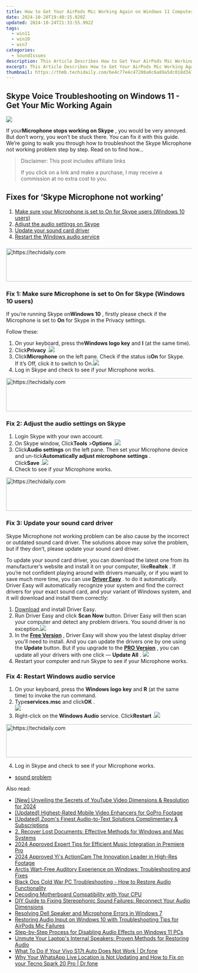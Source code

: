 ```yaml
---
title: How to Get Your AirPods Mic Working Again on Windows 11 Computers
date: 2024-10-20T19:40:15.020Z
updated: 2024-10-24T21:33:55.992Z
tags:
  - win11
  - win10
  - win7
categories:
  - SoundIssues
description: This Article Describes How to Get Your AirPods Mic Working Again on Windows 11 Computers
excerpt: This Article Describes How to Get Your AirPods Mic Working Again on Windows 11 Computers
thumbnail: https://thmb.techidaily.com/be4c77e4c47208a0c6a89a5dc018d347b3f89d31378e1f478ed8a82b6ec5c28d.jpg
---
```


## Skype Voice Troubleshooting on Windows 11 - Get Your Mic Working Again

![](https://images.drivereasy.com/wp-content/uploads/2018/03/img_5ab602132d542.jpg)

 If your**Microphone stops working on Skype** , you would be very annoyed. But don’t worry, you won’t be stuck there. You can fix it with this guide. We’re going to walk you through how to troubleshoot the Skype Microphone not working problem step by step. Read on to find how…

>  Disclaimer: This post includes affiliate links
>
>  If you click on a link and make a purchase, I may receive a commission at no extra cost to you.
>

## Fixes for ‘Skype Microphone not working’

1. [Make sure your Microphone is set to On for Skype users (Windows 10 users)](https://www.drivereasy.com/knowledge/fix-skype-microphone-not-working-on-windows-solved/#M1)
2. [Adjust the audio settings on Skype](https://tools.techidaily.com/drivereasy/download/)
3. [Update your sound card driver](https://tools.techidaily.com/drivereasy/download/)
4. [Restart the Windows audio service](https://tools.techidaily.com/drivereasy/download/)

###

<!-- affiliate ads begin -->
<a href="https://aligracehair.sjv.io/c/5597632/1938698/19272" target="_top" id="1938698">
  <img src="//a.impactradius-go.com/display-ad/19272-1938698" border="0" alt="https://techidaily.com" width="728" height="90"/>
</a>
<img height="0" width="0" src="https://aligracehair.sjv.io/i/5597632/1938698/19272" style="position:absolute;visibility:hidden;" border="0" />
<!-- affiliate ads end -->

### Fix 1: Make sure Microphone is set to On for Skype (Windows 10 users)

 If you’re running Skype on**Windows 10** , firstly please check if the Microphone is set to **On**  for Skype in the Privacy settings.

Follow these:

1. On your keyboard, press the**Windows logo key**  and **I** (at the same time).
2. Click**Privacy** .![](https://images.drivereasy.com/wp-content/uploads/2017/08/img_59968e2b7da45.png)
3. Click**Microphone** on the left pane. Check if the status is**On**  for Skype.  
 If it’s Off, click it to switch to On.![](https://images.drivereasy.com/wp-content/uploads/2017/08/img_59968e77b3c45.png)
4. Log in Skype and check to see if your Microphone works.

<!-- affiliate ads begin -->
<a href="https://ursime.pxf.io/c/5597632/2136536/16384" target="_top" id="2136536">
  <img src="//a.impactradius-go.com/display-ad/16384-2136536" border="0" alt="https://techidaily.com" width="728" height="90"/>
</a>
<img height="0" width="0" src="https://ursime.pxf.io/i/5597632/2136536/16384" style="position:absolute;visibility:hidden;" border="0" />
<!-- affiliate ads end -->

###

### Fix 2: Adjust the audio settings on Skype

1. Login Skype with your own account.
2. On Skype window, Click**Tools** \>**Options** .![](https://images.drivereasy.com/wp-content/uploads/2017/08/img_599a3fd935df2.png)
3. Click**Audio settings** on the left pane. Then set your Microphone device and un-tick**Automatically adjust microphone settings** .  
 Click**Save** .![](https://images.drivereasy.com/wp-content/uploads/2017/08/img_59969244028ac.jpg)
4. Check to see if your Microphone works.

<!-- affiliate ads begin -->
<a href="https://aligracehair.sjv.io/c/5597632/2036472/19272" target="_top" id="2036472">
  <img src="//a.impactradius-go.com/display-ad/19272-2036472" border="0" alt="https://techidaily.com" width="728" height="90"/>
</a>
<img height="0" width="0" src="https://aligracehair.sjv.io/i/5597632/2036472/19272" style="position:absolute;visibility:hidden;" border="0" />
<!-- affiliate ads end -->

###

### Fix 3: Update your sound card driver

 Skype Microphone not working problem can be also cause by the incorrect or outdated sound card driver. The solutions above may solve the problem, but if they don’t, please update your sound card driver.

 To update your sound card driver, you can download the latest one from its manufacturer’s website and install it on your computer, like**Realtek** . If you’re not confident playing around with drivers manually,  or if you want to save much more time, you can use **[Driver Easy](https://tools.techidaily.com/drivereasy/download/)**  . to do it automatically. Driver Easy will automatically recognize your system and find the correct drivers for your exact sound card, and your variant of Windows system, and it will download and install them correctly:

1. [Download](https://tools.techidaily.com/drivereasy/download/)  and install Driver Easy.
2. Run Driver Easy and click **Scan Now** button. Driver Easy will then scan your computer and detect any problem drivers. You sound driver is no exception.![](https://images.drivereasy.com/wp-content/uploads/2017/08/img_5992731451721.jpg)
3. In the **[Free Version](https://tools.techidaily.com/drivereasy/download/)**  , Driver Easy will show you the latest display driver you’ll need to install. And you can update the drivers one by one using the   **Update** button.  But if you upgrade to the **[PRO Version](https://tools.techidaily.com/drivereasy/download/)** , you can update all your drivers with one click — **Update All** . ![](https://images.drivereasy.com/wp-content/uploads/2017/08/img_5992c06e8e725.jpg)
4. Restart your computer and run Skype to see if your Microphone works.

###

### Fix 4: Restart Windows audio service

1. On your keyboard, press the **Windows logo** **key** and **R** (at the same time) to invoke the run command.
2. Type**services.msc** and click**OK** .  
![](https://images.drivereasy.com/wp-content/uploads/2017/08/img_5996978261d98.png)
3. Right-click on the **Windows Audio** service. Click**Restart** .![](https://images.drivereasy.com/wp-content/uploads/2017/08/img_5996976eeec58.jpg)

<!-- affiliate ads begin -->
<a href="https://appsumo.8odi.net/c/5597632/2087484/7443" target="_top" id="2087484">
  <img src="//a.impactradius-go.com/display-ad/7443-2087484" border="0" alt="https://techidaily.com" width="728" height="90"/>
</a>
<img height="0" width="0" src="https://appsumo.8odi.net/i/5597632/2087484/7443" style="position:absolute;visibility:hidden;" border="0" />
<!-- affiliate ads end -->

4. Log in Skype and check to see if your Microphone works.

* [sound problem](https://tools.techidaily.com/drivereasy/download/)

<ins class="adsbygoogle"
     style="display:block"
     data-ad-format="autorelaxed"
     data-ad-client="ca-pub-7571918770474297"
     data-ad-slot="1223367746"></ins>

<ins class="adsbygoogle"
     style="display:block"
     data-ad-client="ca-pub-7571918770474297"
     data-ad-slot="8358498916"
     data-ad-format="auto"
     data-full-width-responsive="true"></ins>

<span class="atpl-alsoreadstyle">Also read:</span>
<div><ul>
<li><a href="https://youtube-docs.techidaily.com/nveiling-the-secrets-of-youtube-video-dimensions-and-resolution-for-2024/"><u>[New] Unveiling the Secrets of YouTube Video Dimensions & Resolution for 2024</u></a></li>
<li><a href="https://some-knowledge.techidaily.com/updated-highest-rated-mobile-video-enhancers-for-gopro-footage/"><u>[Updated] Highest-Rated Mobile Video Enhancers for GoPro Footage</u></a></li>
<li><a href="https://visual-screen-recording.techidaily.com/updated-zooms-finest-audio-to-text-solutions-complimentary-and-subscriptions/"><u>[Updated] Zoom's Finest Audio-to-Text Solutions Complimentary & Subscriptions</u></a></li>
<li><a href="https://discover-fantastic.techidaily.com/2-recover-lost-documents-effective-methods-for-windows-and-mac-systems/"><u>2. Recover Lost Documents: Effective Methods for Windows and Mac Systems</u></a></li>
<li><a href="https://some-knowledge.techidaily.com/2024-approved-expert-tips-for-efficient-music-integration-in-premiere-pro/"><u>2024 Approved Expert Tips for Efficient Music Integration in Premiere Pro</u></a></li>
<li><a href="https://article-helps.techidaily.com/2024-approved-yis-actioncam-the-innovation-leader-in-high-res-footage/"><u>2024 Approved Yi's ActionCam The Innovation Leader in High-Res Footage</u></a></li>
<li><a href="https://sound-issues.techidaily.com/arctis-wart-free-auditory-experience-on-windows-troubleshooting-and-fixes/"><u>Arctis Wart-Free Auditory Experience on Windows: Troubleshooting and Fixes</u></a></li>
<li><a href="https://sound-issues.techidaily.com/black-ops-cold-war-pc-troubleshooting-how-to-restore-audio-functionality/"><u>Black Ops Cold War PC Troubleshooting - How to Restore Audio Functionality</u></a></li>
<li><a href="https://buynow-info.techidaily.com/decoding-motherboard-compatibility-with-your-cpu/"><u>Decoding Motherboard Compatibility with Your CPU</u></a></li>
<li><a href="https://sound-issues.techidaily.com/diy-guide-to-fixing-stereophonic-sound-failures-reconnect-your-audio-dimensions/"><u>DIY Guide to Fixing Stereophonic Sound Failures: Reconnect Your Audio Dimensions</u></a></li>
<li><a href="https://sound-issues.techidaily.com/resolving-dell-speaker-and-microphone-errors-in-windows-7/"><u>Resolving Dell Speaker and Microphone Errors in Windows 7</u></a></li>
<li><a href="https://sound-issues.techidaily.com/restoring-audio-input-on-windows-10-with-troubleshooting-tips-for-airpods-mic-failures/"><u>Restoring Audio Input on Windows 10 with Troubleshooting Tips for AirPods Mic Failures</u></a></li>
<li><a href="https://sound-issues.techidaily.com/step-by-step-process-for-disabling-audio-effects-on-windows-11-pcs/"><u>Step-by-Step Process for Disabling Audio Effects on Windows 11 PCs</u></a></li>
<li><a href="https://sound-issues.techidaily.com/unmute-your-laptops-internal-speakers-proven-methods-for-restoring-audio/"><u>Unmute Your Laptop's Internal Speakers: Proven Methods for Restoring Audio</u></a></li>
<li><a href="https://howto.techidaily.com/what-to-do-if-your-vivo-s17t-auto-does-not-work-drfone-by-drfone-fix-android-problems-fix-android-problems/"><u>What To Do if Your Vivo S17t Auto Does Not Work | Dr.fone</u></a></li>
<li><a href="https://review-topics.techidaily.com/why-your-whatsapp-live-location-is-not-updating-and-how-to-fix-on-your-tecno-spark-20-pro-drfone-by-drfone-virtual-android/"><u>Why Your WhatsApp Live Location is Not Updating and How to Fix on your Tecno Spark 20 Pro | Dr.fone</u></a></li>
</ul></div>

